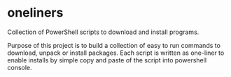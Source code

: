 # oneliners
Collection of PowerShell scripts to download and install programs.

Purpose of this project is to build a collection of easy to run commands to download, unpack or install packages.
Each script is written as one-liner to enable installs by simple copy and paste of the script into powershell console.
